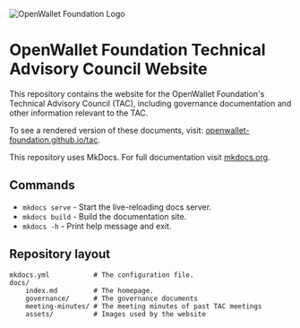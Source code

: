 ![OpenWallet Foundation Logo](https://openwallet.foundation/wp-content/uploads/sites/11/2023/02/OpenWallet_Logo_Color-with-descriptor.svg)

# OpenWallet Foundation Technical Advisory Council Website

This repository contains the website for the OpenWallet Foundation's
Technical Advisory Council (TAC), including governance documentation and other
information relevant to the TAC.

To see a rendered version of these documents, visit: [openwallet-foundation.github.io/tac](https://openwallet-foundation.github.io/tac/).

This repository uses MkDocs. For full documentation visit
[mkdocs.org](https://www.mkdocs.org).

## Commands

* `mkdocs serve` - Start the live-reloading docs server.
* `mkdocs build` - Build the documentation site.
* `mkdocs -h` - Print help message and exit.

## Repository layout

    mkdocs.yml           # The configuration file.
    docs/
        index.md         # The homepage.
        governance/      # The governance documents
        meeting-minutes/ # The meeting minutes of past TAC meetings
        assets/          # Images used by the website
